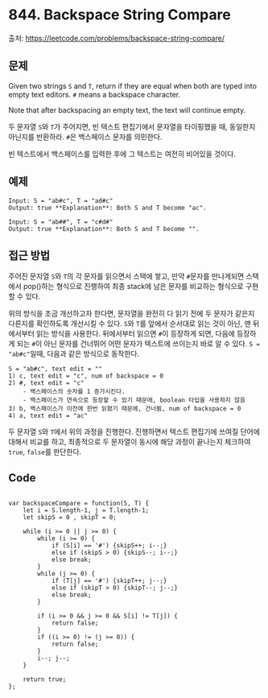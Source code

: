 # 844. Backspace String Compare
출처: https://leetcode.com/problems/backspace-string-compare/

## 문제

Given two strings `S` and  `T`, return if they are equal when both are typed into empty text editors.  `#`  means a backspace character.

Note that after backspacing an empty text, the text will continue empty.

두 문자열 `S`와 `T`가 주어지면, 빈 텍스트 편집기에서 문자열을 타이핑했을 때, 동일한지 아닌지를 반환하라. `#`은 백스페이스 문자를 의민한다.

빈 텍스트에서 백스페이스를 입력한 후에 그 텍스트는 여전히 비어있을 것이다.

## 예제
```
Input: S = "ab#c", T = "ad#c"
Output: true **Explanation**: Both S and T become "ac".
```
```
Input: S = "ab##", T = "c#d#"
Output: true **Explanation**: Both S and T become "".
```

## 접근 방법

주어진 문자열 `S`와 `T`의 각 문자를 읽으면서 스택에 쌓고, 만약 `#`문자를 만나게되면 스택에서 pop()하는 형식으로 진행하여 최종 stack에 남은 문자를 비교하는 형식으로 구현할 수 있다.

위의 방식을 조금 개선하고자 한다면, 문자열을 완전히 다 읽기 전에 두 문자가 같은지 다른지를 확인하도록 개선시킬 수 있다.  `S`와 `T`를 앞에서 순서대로 읽는 것이 아닌, 맨 뒤에서부터 읽는 방식을 사용한다. 뒤에서부터 읽으면 `#`이 등장하게 되면, 다음에 등장하게 되는 `#`이 아닌 문자를 건너뛰어 어떤 문자가 텍스트에 쓰이는지 바로 알 수 있다. `S = "ab#c"`일때, 다음과 같은 방식으로 동작한다.
```
S = "ab#c", text edit = ""
1) c, text edit = "c", num of backspace = 0
2) #, text edit = "c"
	- 백스페이스의 숫자를 1 증가시킨다.
	- 백스페이스가 연속으로 등장할 수 있기 때문에, boolean 타입을 사용하지 않음
3) b, 백스페이스가 이전에 한번 읽혔기 때문에, 건너뜀, num of backspace = 0
4) a, text edit = "ac"
```
두 문자열 `S`와 `T`에서 위의 과정을 진행한다. 진행하면서 텍스트 편집기에 쓰여질 단어에 대해서 비교를 하고, 최종적으로 두 문자열이 동시에 해당 과정이 끝나는지 체크하여 `true`, `false`를 판단한다.

## Code

<pre>
<code>
var backspaceCompare = function(S, T) {
    let i = S.length-1, j = T.length-1;
    let skipS = 0 , skipT = 0;
    
    while (i >= 0 || j >= 0) {
        while (i >= 0) {
            if (S[i] == '#') {skipS++; i--;}
            else if (skipS > 0) {skipS--; i--;}
            else break;
        }
        while (j >= 0) {
            if (T[j] == '#') {skipT++; j--;}
            else if (skipT > 0) {skipT--; j--;}
            else break;
        }
        
        if (i >= 0 && j >= 0 && S[i] != T[j]) {
            return false;
        }
        if ((i >= 0) != (j >= 0)) {
            return false;
        }
        i--; j--;
    }
    
    return true;
};
</code>
</pre>
